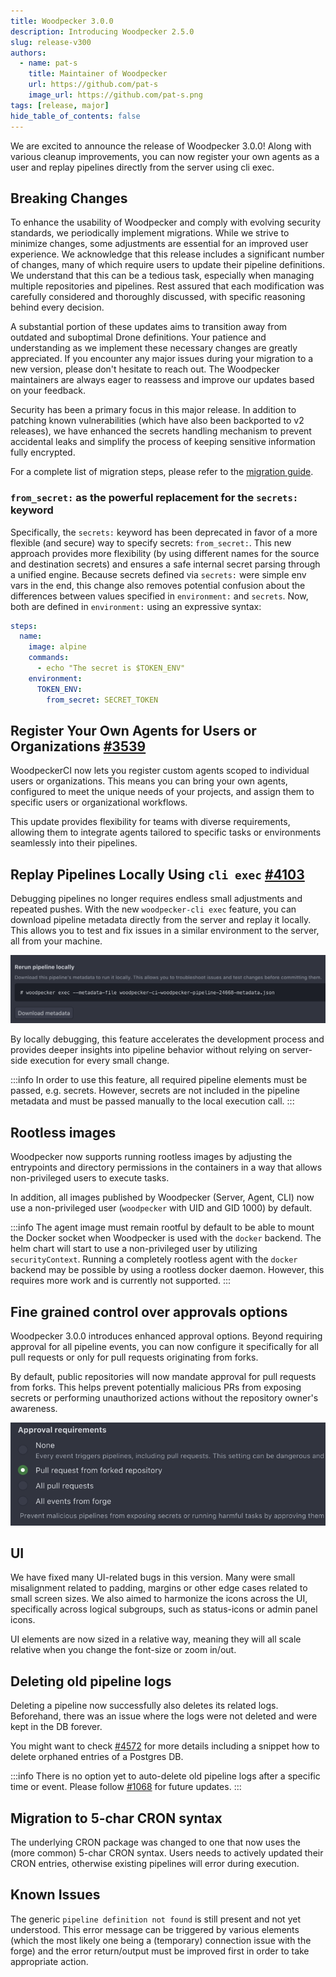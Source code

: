 ```yaml
---
title: Woodpecker 3.0.0
description: Introducing Woodpecker 2.5.0
slug: release-v300
authors:
  - name: pat-s
    title: Maintainer of Woodpecker
    url: https://github.com/pat-s
    image_url: https://github.com/pat-s.png
tags: [release, major]
hide_table_of_contents: false
---
```


We are excited to announce the release of Woodpecker 3.0.0! Along with various cleanup improvements, you can now register your own agents as a user and replay pipelines directly from the server using cli exec.

<!--truncate-->

## Breaking Changes

To enhance the usability of Woodpecker and comply with evolving security standards, we periodically implement migrations. While we strive to minimize changes, some adjustments are essential for an improved user experience.
We acknowledge that this release includes a significant number of changes, many of which require users to update their pipeline definitions. We understand that this can be a tedious task, especially when managing multiple repositories and pipelines.
Rest assured that each modification was carefully considered and thoroughly discussed, with specific reasoning behind every decision.

A substantial portion of these updates aims to transition away from outdated and suboptimal Drone definitions. Your patience and understanding as we implement these necessary changes are greatly appreciated. If you encounter any major issues during your migration to a new version, please don't hesitate to reach out. The Woodpecker maintainers are always eager to reassess and improve our updates based on your feedback.

Security has been a primary focus in this major release. In addition to patching known vulnerabilities (which have also been backported to v2 releases), we have enhanced the secrets handling mechanism to prevent accidental leaks and simplify the process of keeping sensitive information fully encrypted.

For a complete list of migration steps, please refer to the [migration guide](/migrations).

### `from_secret:` as the powerful replacement for the `secrets:` keyword

Specifically, the `secrets:` keyword has been deprecated in favor of a more flexible (and secure) way to specify secrets: `from_secret:`.
This new approach provides more flexibility (by using different names for the source and destination secrets) and ensures a safe internal secret parsing through a unified engine.
Because secrets defined via `secrets:` were simple env vars in the end, this change also removes potential confusion about the differences between values specified in `environment:` and `secrets`.
Now, both are defined in `environment:` using an expressive syntax:

```yaml
steps:
  name:
    image: alpine
    commands:
      - echo "The secret is $TOKEN_ENV"
    environment:
      TOKEN_ENV:
        from_secret: SECRET_TOKEN
```

## Register Your Own Agents for Users or Organizations [#3539](https://github.com/woodpecker-ci/woodpecker/pull/3539)

WoodpeckerCI now lets you register custom agents scoped to individual users or organizations. This means you can bring your own agents, configured to meet the unique needs of your projects, and assign them to specific users or organizational workflows.

This update provides flexibility for teams with diverse requirements, allowing them to integrate agents tailored to specific tasks or environments seamlessly into their pipelines.

## Replay Pipelines Locally Using `cli exec` [#4103](https://github.com/woodpecker-ci/woodpecker/pull/4103)

Debugging pipelines no longer requires endless small adjustments and repeated pushes. With the new `woodpecker-cli exec` feature, you can download pipeline metadata directly from the server and replay it locally. This allows you to test and fix issues in a similar environment to the server, all from your machine.

![debug-pipelines-option](debug-pipelines.png)

By locally debugging, this feature accelerates the development process and provides deeper insights into pipeline behavior without relying on server-side execution for every small change.

:::info
In order to use this feature, all required pipeline elements must be passed, e.g. secrets.
However, secrets are not included in the pipeline metadata and must be passed manually to the local execution call.
:::

## Rootless images

Woodpecker now supports running rootless images by adjusting the entrypoints and directory permissions in the containers in a way that allows non-privileged users to execute tasks.

In addition, all images published by Woodpecker (Server, Agent, CLI) now use a non-privileged user (`woodpecker` with UID and GID 1000) by default.

:::info
The agent image must remain rootful by default to be able to mount the Docker socket when Woodpecker is used with the `docker` backend.
The helm chart will start to use a non-privileged user by utilizing `securityContext`.
Running a completely rootless agent with the `docker` backend may be possible by using a rootless docker daemon.
However, this requires more work and is currently not supported.
:::

## Fine grained control over approvals options

Woodpecker 3.0.0 introduces enhanced approval options. Beyond requiring approval for all pipeline events, you can now configure it specifically for all pull requests or only for pull requests originating from forks.

By default, public repositories will now mandate approval for pull requests from forks. This helps prevent potentially malicious PRs from exposing secrets or performing unauthorized actions without the repository owner's awareness.

![screenshot of new approval-requirements options](approval-requirements.png)

## UI

We have fixed many UI-related bugs in this version.
Many were small misalignment related to padding, margins or other edge cases related to small screen sizes.
We also aimed to harmonize the icons across the UI, specifically across logical subgroups, such as status-icons or admin panel icons.

UI elements are now sized in a relative way, meaning they will all scale relative when you change the font-size or zoom in/out.

## Deleting old pipeline logs

Deleting a pipeline now successfully also deletes its related logs.
Beforehand, there was an issue where the logs were not deleted and were kept in the DB forever.

You might want to check [#4572](https://github.com/woodpecker-ci/woodpecker/pull/4572) for more details including a snippet how to delete orphaned entries of a Postgres DB.

:::info
There is no option yet to auto-delete old pipeline logs after a specific time or event.
Please follow [#1068](https://github.com/woodpecker-ci/woodpecker/issues/1068) for future updates.
:::

## Migration to 5-char CRON syntax

The underlying CRON package was changed to one that now uses the (more common) 5-char CRON syntax.
Users needs to actively updated their CRON entries, otherwise existing pipelines will error during execution.

## Known Issues

The generic `pipeline definition not found` is still present and not yet understood.
This error message can be triggered by various elements (which the most likely one being a (temporary) connection issue with the forge) and the error return/output must be improved first in order to take appropriate action.
